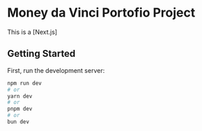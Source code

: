 # Money da Vinci Portofio Project

This is a [Next.js]

## Getting Started

First, run the development server:

```bash
npm run dev
# or
yarn dev
# or
pnpm dev
# or
bun dev
```
